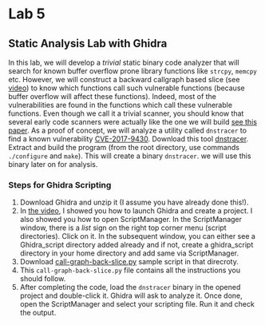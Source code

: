 # Lab 5

## Static Analysis Lab with Ghidra
In this lab, we will develop a *trivial* static binary code analyzer that will search for known buffer overflow prone library functions like `strcpy`, `memcpy` etc.
However, we will construct a backward callgraph based slice (see [video](https://web.microsoftstream.com/video/1d5bf380-3aa3-4279-a432-a0caf144e0e8)) to know which functions call such vulnerable functions (because buffer overflow will affect these functions).
Indeed, most of the vulnerabilities are found in the functions which call these vulnerable functions.
Even though we call it a trivial scanner, you should know that several early code scanners were actually like the one we will build [see this paper](http://www.cs.virginia.edu/~evans/pubs/ieeesoftware.pdf).
As a proof of concept, we will analyze a utility called `dnstracer` to find a known vulnerability [CVE-2017-9430](https://cve.mitre.org/cgi-bin/cvename.cgi?name=CVE-2017-9430).
Download this tool [dnstracer](../code/dnstracer-1.9.tar.gz).
Extract and build the program (from the root directory, use commands `./configure` and `make`).
This will create a binary `dnstracer`.
we will use this binary later on for analysis.

### Steps for Ghidra Scripting
1. Download Ghidra and unzip it (I assume you have already done this!).
2. In [the video](https://web.microsoftstream.com/video/c6f34b71-ca81-46f8-88f5-a50718ff5b64), I showed you how to launch Ghidra and create a project. I also showed you how to open ScriptManager. In the ScriptManager window, there is a *list* sign on the right top corner menu (script directories). Click on it. In the subsequent window, you can either see a Ghidra_script directory added already and if not, create a ghidra_script directory in your home directory and add same via ScriptManager.
3. Download [call-graph-back-slice.py](../code/call-graph-back-slice.py) sample script in that direcroty.
4. This `call-graph-back-slice.py` file contains all the instructions you should follow.
5. After completing the code, load the `dnstracer` binary in the opened project and double-click it. Ghidra will ask to analyze it. Once done, open the ScriptManager and select your scripting file. Run it and check the output.
